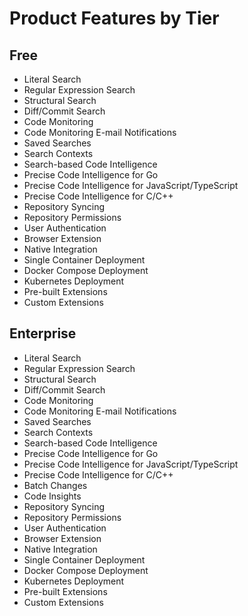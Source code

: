 # Product Features by Tier

## Free

- Literal Search
- Regular Expression Search
- Structural Search
- Diff/Commit Search
- Code Monitoring
- Code Monitoring E-mail Notifications
- Saved Searches
- Search Contexts
- Search-based Code Intelligence
- Precise Code Intelligence for Go
- Precise Code Intelligence for JavaScript/TypeScript
- Precise Code Intelligence for C/C++
- Repository Syncing
- Repository Permissions
- User Authentication
- Browser Extension
- Native Integration
- Single Container Deployment
- Docker Compose Deployment
- Kubernetes Deployment
- Pre-built Extensions
- Custom Extensions

## Enterprise

- Literal Search
- Regular Expression Search
- Structural Search
- Diff/Commit Search
- Code Monitoring
- Code Monitoring E-mail Notifications
- Saved Searches
- Search Contexts
- Search-based Code Intelligence
- Precise Code Intelligence for Go
- Precise Code Intelligence for JavaScript/TypeScript
- Precise Code Intelligence for C/C++
- Batch Changes
- Code Insights
- Repository Syncing
- Repository Permissions
- User Authentication
- Browser Extension
- Native Integration
- Single Container Deployment
- Docker Compose Deployment
- Kubernetes Deployment
- Pre-built Extensions
- Custom Extensions
